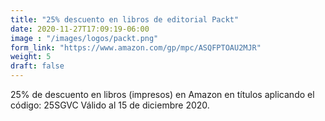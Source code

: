 ```yaml
---
title: "25% descuento en libros de editorial Packt"
date: 2020-11-27T17:09:19-06:00
image : "/images/logos/packt.png"
form_link: "https://www.amazon.com/gp/mpc/ASQFPTOAU2MJR"
weight: 5
draft: false
---
```


25% de descuento en libros (impresos) en Amazon en títulos aplicando el código: 25SGVC 
Válido al 15 de diciembre 2020.
 
